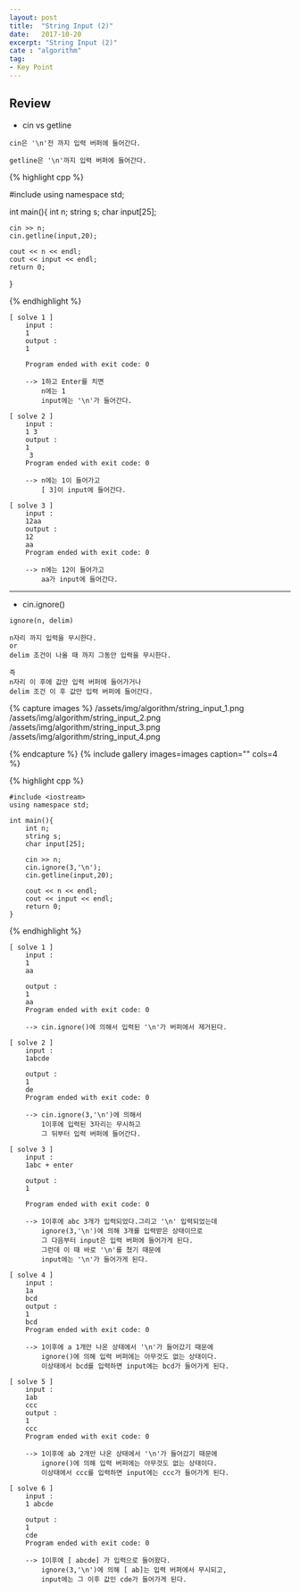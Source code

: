 ```yaml
---
layout: post
title:  "String Input (2)"
date:   2017-10-20
excerpt: "String Input (2)"
cate : "algorithm"
tag:
- Key Point
---
```


## Review

* cin vs getline

```
cin은 '\n'전 까지 입력 버퍼에 들어간다.

getline은 '\n'까지 입력 버퍼에 들어간다.
```

{% highlight cpp %}

#include <iostream>
using namespace std;

int main(){
    int n;
    string s;
    char input[25];
    
    cin >> n;
    cin.getline(input,20);
    
    cout << n << endl;
    cout << input << endl;
    return 0;
}


{% endhighlight %}

```
[ solve 1 ]
    input : 
    1
    output : 
    1
     
    Program ended with exit code: 0

    --> 1하고 Enter를 치면 
        n에는 1
        input에는 '\n'가 들어간다.
```

```
[ solve 2 ]
    input :
    1 3
    output : 
    1
     3
    Program ended with exit code: 0

    --> n에는 1이 들어가고 
        [ 3]이 input에 들어간다.
```

```
[ solve 3 ]
    input : 
    12aa
    output : 
    12
    aa
    Program ended with exit code: 0

    --> n에는 12이 들어가고 
        aa가 input에 들어간다.

```     
 
 ---


 * cin.ignore()

```
ignore(n, delim)

n자리 까지 입력을 무시한다.
or
delim 조건이 나올 때 까지 그동안 입력을 무시한다.

즉
n자리 이 후에 값만 입력 버퍼에 들어가거나
delim 조건 이 후 값만 입력 버퍼에 들어간다.
```
    

{% capture images %}
    /assets/img/algorithm/string_input_1.png
    /assets/img/algorithm/string_input_2.png
    /assets/img/algorithm/string_input_3.png
    /assets/img/algorithm/string_input_4.png

{% endcapture %}
{% include gallery images=images caption="" cols=4 %}




 {% highlight cpp %}

    #include <iostream>
    using namespace std;

    int main(){
        int n;
        string s;
        char input[25];
        
        cin >> n;
        cin.ignore(3,'\n');
        cin.getline(input,20);
        
        cout << n << endl;
        cout << input << endl;
        return 0;
    }


{% endhighlight %}

```
[ solve 1 ]
    input : 
    1
    aa
    
    output : 
    1
    aa
    Program ended with exit code: 0

    --> cin.ignore()에 의해서 입력된 '\n'가 버퍼에서 제거된다.
```

```
[ solve 2 ]
    input : 
    1abcde
    
    output : 
    1
    de
    Program ended with exit code: 0

    --> cin.ignore(3,'\n')에 의해서 
        1이후에 입력된 3자리는 무시하고 
        그 뒤부터 입력 버퍼에 들어간다.
```

```
[ solve 3 ]
    input : 
    1abc + enter
    
    output : 
    1
    
    Program ended with exit code: 0

    --> 1이후에 abc 3개가 입력되었다.그리고 '\n' 입력되었는데
        ignore(3,'\n')에 의해 3개를 입력받은 상태이므로
        그 다음부터 input은 입력 버퍼에 들어가게 된다.
        그런데 이 때 바로 '\n'를 쳤기 때문에
        input에는 '\n'가 들어가게 된다.
```

```
[ solve 4 ]
    input : 
    1a
    bcd
    output : 
    1
    bcd
    Program ended with exit code: 0

    --> 1이후에 a 1개만 나온 상태에서 '\n'가 들어갔기 때문에
        ignore()에 의해 입력 버퍼에는 아무것도 없는 상태이다.
        이상태에서 bcd를 입력하면 input에는 bcd가 들어가게 된다.
```

```
[ solve 5 ]
    input : 
    1ab
    ccc
    output : 
    1
    ccc
    Program ended with exit code: 0

    --> 1이후에 ab 2개만 나온 상태에서 '\n'가 들어갔기 때문에
        ignore()에 의해 입력 버퍼에는 아무것도 없는 상태이다.
        이상태에서 ccc를 입력하면 input에는 ccc가 들어가게 된다.
```

```
[ solve 6 ]
    input : 
    1 abcde

    output : 
    1
    cde
    Program ended with exit code: 0

    --> 1이후에 [ abcde] 가 입력으로 들어왔다.
        ignore(3,'\n')에 의해 [ ab]는 입력 버퍼에서 무시되고,
        input에는 그 이후 값인 cde가 들어가게 된다.
```     

